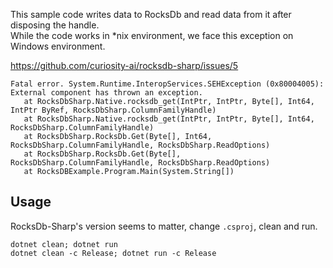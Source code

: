 This sample code writes data to RocksDb and read data from it after disposing the handle.  
While the code works in \*nix environment, we face this exception on Windows environment.

https://github.com/curiosity-ai/rocksdb-sharp/issues/5

```
Fatal error. System.Runtime.InteropServices.SEHException (0x80004005): External component has thrown an exception.
   at RocksDbSharp.Native.rocksdb_get(IntPtr, IntPtr, Byte[], Int64, IntPtr ByRef, RocksDbSharp.ColumnFamilyHandle)
   at RocksDbSharp.Native.rocksdb_get(IntPtr, IntPtr, Byte[], Int64, RocksDbSharp.ColumnFamilyHandle)
   at RocksDbSharp.RocksDb.Get(Byte[], Int64, RocksDbSharp.ColumnFamilyHandle, RocksDbSharp.ReadOptions)
   at RocksDbSharp.RocksDb.Get(Byte[], RocksDbSharp.ColumnFamilyHandle, RocksDbSharp.ReadOptions)
   at RocksDBExample.Program.Main(System.String[])
```

## Usage

RocksDb-Sharp's version seems to matter, change `.csproj`, clean and run.

```
dotnet clean; dotnet run
dotnet clean -c Release; dotnet run -c Release
```

